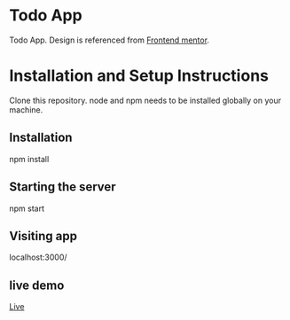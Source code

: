 # Todo App

Todo App. Design is referenced from [Frontend mentor](https://www.frontendmentor.io/challenges/todo-app-Su1_KokOW).

# Installation and Setup Instructions

Clone this repository. node and npm needs to be installed globally on your machine.

## Installation

npm install

## Starting the server

npm start

## Visiting app

localhost:3000/

## live demo

[Live](https://todo-app-sand-phi.vercel.app/)